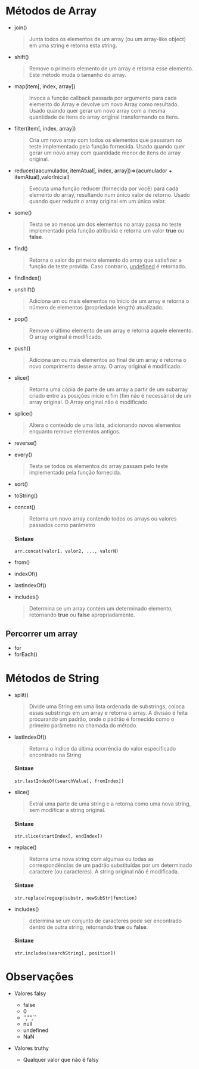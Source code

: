# Métodos de Array

* join()
  >Junta todos os elementos de um array (ou um array-like object) em uma string e retorna esta string.

* shift()
  >Remove o primeiro elemento de um array e retorna esse elemento. Este método muda o tamanho do array.

* map(item[, index, array])
  >Invoca a função callback passada por argumento para cada elemento do Array e devolve um novo Array como resultado.
  >Usado quando quer gerar um novo array com a mesma quantidade de itens do array original transformando os itens.

* filter(item[, index, array])
  >Cria um novo array com todos os elementos que passaram no teste implementado pela função fornecida.
  >Usado quando quer gerar um novo array com quantidade menor de itens do array original.

* reduce((aacumulador, itemAtual[, index, array])=>{acumulador + itemAtual},valorInicial)
  >Executa uma função reducer (fornecida por você) para cada elemento do array, resultando num único valor de retorno.
  >Usado quando quer reduzir o array original em um único valor.

* some()
  >Testa se ao menos um dos elementos no array passa no teste implementado pela função atribuída e retorna um valor **true** ou **false**.

* find()
   >Retorna o valor do primeiro elemento do array que satisfizer a função de teste provida. Caso contrario, <u>undefined</u> é retornado.

* findIndex()
* unshift()
  >Adiciona um ou mais elementos no início de um array e retorna o número de elementos (propriedade length) atualizado.

* pop()
  >Remove o último elemento de um array e retorna aquele elemento. O array original é modificado.

* push()
  >Adiciona um ou mais elementos ao final de um array e retorna o novo comprimento desse array. O array original é modificado.

* slice()
  >Retorna uma cópia de parte de um array a partir de um subarray criado entre as posições início e fim (fim não é necessário) de um array original. O Array original não é modificado.

* splice()
  >Altera o conteúdo de uma lista, adicionando novos elementos enquanto remove elementos antigos.

* reverse()
* every()
  >Testa se todos os elementos do array passam pelo teste implementado pela função fornecida.

* sort()
* toString()
* concat()

  >Retorna um novo array contendo todos os arrays ou valores passados como parâmetro

  #### Sintaxe
  
  `arr.concat(valor1, valor2, ..., valorN)`
  
* from()
* indexOf()
* lastIndexOf()
* includes()
  >Determina se um array contém um determinado elemento, retornando **true** ou **false** apropriadamente.

## Percorrer um array

* for
* forEach()

# Métodos de String

* split()

  >Divide uma String em uma lista ordenada de substrings, coloca essas substrings em um array e retorna o array. A divisão é feita procurando um padrão, onde o padrão é fornecido como o primeiro parâmetro na chamada do método.

* lastIndexOf()
  >Retorna o índice da última ocorrência do valor especificado encontrado na String

  #### Sintaxe

  `str.lastIndexOf(searchValue[, fromIndex])`

* slice()
  >Extrai uma parte de uma string e a retorna como uma nova string, sem modificar a string original.

  #### Sintaxe

  `str.slice(startIndex[, endIndex])`

* replace()
  >Retorna uma nova string com algumas ou todas as correspondências de um padrão substituídas por um determinado caractere (ou caracteres).
  >A string original não é modificada.

  #### Sintaxe

  `str.replace(regexp|substr, newSubStr|function)`

* includes()
  >determina se um conjunto de caracteres pode ser encontrado dentro de outra string, retornando **true** ou **false**.

  #### Sintaxe

  `str.includes(searchString[, position])`

# Observações

* Valores falsy
  - false
  - 0
  - '',"",``
  - null
  - undefined
  - NaN

* Valores truthy
  - Qualquer valor que não é falsy